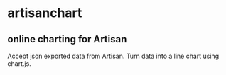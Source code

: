 # artisanchart
online charting for Artisan
-----------------------

Accept json exported data from Artisan. Turn data into a line chart using chart.js.
